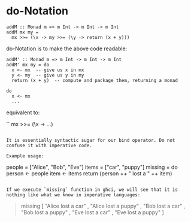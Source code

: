 # do-Notation

```
addM :: Monad m => m Int -> m Int -> m Int
addM mx my =
  mx >>= (\x -> my >>= (\y -> return (x + y)))
```

do-Notation is to make the above code readable:

```
addM' :: Monad m => m Int -> m Int -> m Int
addM' mx my = do
  x <- mx  -- give us x in mx
  y <- my  -- give us y in my
  return (x + y)  -- compute and package them, returning a monad
```

```
do
  x <- mx
  ...
```

equivalent to:

``
mx >>= (\x -> ...)
```

It is essentially syntactic sugar for our bind operator. Do not confuse it with imperative code.

Example usage:

```
people = ["Alice", "Bob", "Eve"]
items = ["car", "puppy"]
missing = do
  person <- people
  item <- items
  return (person ++ " lost a " ++ item)
```

If we execute `missing` function in ghci, we will see that it is nothing like what we know in imperative languages:

```
> missing
[ "Alice lost a car"
, "Alice lost a puppy"
, "Bob lost a car"
, "Bob lost a puppy"
, "Eve lost a car"
, "Eve lost a puppy" ]
```

